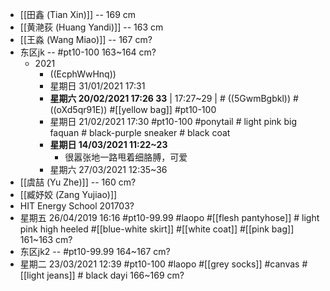 - [[田鑫 (Tian Xin)]] -- 169 cm
- [[黄滟荻 (Huang Yandi)]] -- 163 cm
- [[王淼 (Wang Miao)]] -- 167 cm?
- 东区jk -- #pt10-100   163~164 cm?
    - 2021
        - ((EcphWwHnq))
        - 星期日 31/01/2021 17:31
        - __星期六 20/02/2021 17:26 33__ | 17:27~29 | # ((5GwmBgbkl)) # ((oXd5qr91E)) #[[yellow bag]] #pt10-100
        - 星期日 21/02/2021 17:30 #pt10-100 #ponytail # light pink big faquan # black-purple sneaker # black coat
        - __星期日 14/03/2021 11:22~23__
            - 很嚣张地一路甩着细胳膊，可爱
        - 星期六 27/03/2021 12:35~36
- [[虞喆 (Yu Zhe)]] -- 160 cm?
- [[臧妤姣 (Zang Yujiao)]]
- HIT Energy School 201703?
- 星期五 26/04/2019 16:16 #pt10-99.99 #laopo #[[flesh pantyhose]] # light pink high heeled #[[blue-white skirt]] #[[white coat]] #[[pink bag]]   161~163 cm?
- 东区jk2 -- #pt10-99.99   164~167 cm?
- 星期二 23/03/2021 12:39 #pt10-100 #laopo #[[grey socks]] #canvas #[[light jeans]] # black dayi   166~169 cm?
